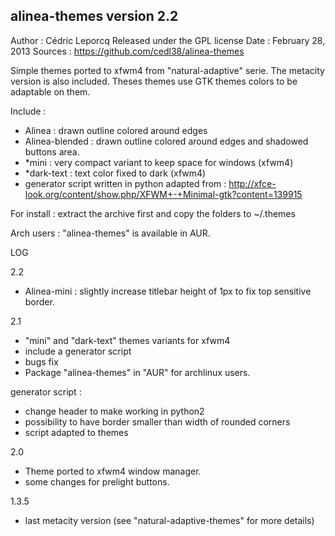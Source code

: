 alinea-themes version 2.2
-------------------------

Author : Cédric Leporcq
Released under the GPL license
Date : February 28, 2013
Sources : https://github.com/cedl38/alinea-themes

Simple themes ported to xfwm4 from "natural-adaptive" serie. The metacity version is also included. Theses themes use GTK themes colors to be adaptable on them.

Include :
- Alinea : drawn outline colored around edges
- Alinea-blended : drawn outline colored around edges and shadowed buttons area.
- *mini : very compact variant to keep space for windows (xfwm4)
- *dark-text : text color fixed to dark (xfwm4)
- generator script written in python adapted from :
http://xfce-look.org/content/show.php/XFWM+-+Minimal-gtk?content=139915

For install : extract the archive first and copy the folders to ~/.themes
 
Arch users : "alinea-themes" is available in AUR.

LOG

2.2
 - Alinea-mini : slightly increase titlebar height of 1px to fix top sensitive border.
 
2.1
 - "mini" and "dark-text" themes variants for xfwm4
 - include a generator script
 - bugs fix
 - Package "alinea-themes" in "AUR" for archlinux users.

generator script :
 - change header to make working in python2
 - possibility to have border smaller than width of rounded corners
 - script adapted to themes

2.0
 - Theme ported to xfwm4 window manager.
 - some changes for prelight buttons.

1.3.5
 - last metacity version (see "natural-adaptive-themes" for more details)

